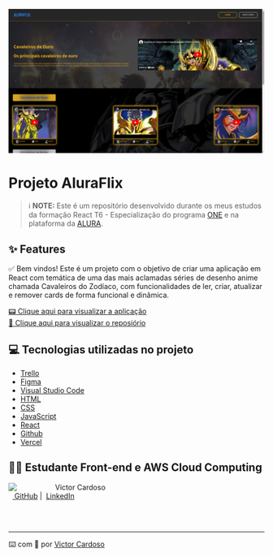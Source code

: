 <p align="center">
    <img 
      src="src/pages/PaginaBase/printChallengeAluraFlix.png"
      width="800" 
      style="border: 1 solid grey;"
    >
</p>

# Projeto AluraFlix

 > ℹ️ **NOTE:** Este é um repositório desenvolvido durante os meus estudos da formação React T6 - Especialização do programa [ONE](https://www.oracle.com/br/education/oracle-next-education/) e na plataforma da [ALURA](https://www.alura.com.br/).

## ✨ Features
✅ Bem vindos! Este é um projeto com o objetivo de criar uma aplicação em React com temática de uma das mais aclamadas séries de desenho anime chamada Cavaleiros do Zodíaco, com funcionalidades de ler, criar, atualizar e remover cards de forma funcional e dinâmica.

<a href="https://challenge-alura-flix-gold.vercel.app/" title="View Project now"> 📟 Clique aqui para visualizar a aplicação</a><br/>
<a href="https://github.com/VictorSamuraiWol/challenge-alura-flix" title="View Repository now"> 📜 Clique aqui para visualizar o reposiório</a>

## 💻 Tecnologias utilizadas no projeto

- [Trello](https://trello.com/) 
- [Figma](https://www.figma.com/)
- [Visual Studio Code](https://code.visualstudio.com/)
- [HTML](https://html.com/) 
- [CSS](https://www.w3.org/Style/CSS/Overview.en.html)
- [JavaScript](https://www.javascript.com/)
- [React](https://react.dev/)
- [Github](https://github.com/)
- [Vercel](https://vercel.com/)

## 👨‍💻 Estudante Front-end e AWS Cloud Computing

<p>
    <img 
      align=left 
      margin=10 
      width=80 
      src="https://github.com/VictorSamuraiWol.png"
    />
    <p>&nbsp&nbsp&nbspVictor Cardoso<br>
    &nbsp&nbsp<a href="https://github.com/VictorSamuraiWol">
    GitHub</a>&nbsp;|&nbsp;
    <a href="https://www.linkedin.com/in/victor-cardoso-cloud-front/">LinkedIn</a>

<br/><br/>

---

⌨️ com 💚 por [Victor Cardoso](https://github.com/VictorSamuraiWol)
